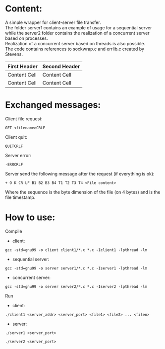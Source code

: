 # Content:
A simple wrapper for client-server file transfer. <br>
The folder server1 contains an example of usage for a sequential server while the server2 folder contains the realization of a concurrent server based on processes.
<br>
Realization of a concurrent server based on threads is also possible.
<br>
The code contains references to sockwrap.c and errlib.c created by Stevens.
<br>


| First Header  | Second Header |
| ------------- | ------------- |
| Content Cell  | Content Cell  |
| Content Cell  | Content Cell  |

# Exchanged messages: 
Client file request:
```
GET <filename>CRLF
```
Client quit:
```
QUITCRLF
```
Server error:
```
-ERRCRLF
```
Server send the following message after the request (if everything is ok):
```
+ O K CR LF B1 B2 B3 B4 T1 T2 T3 T4 <File content>
```
Where the sequence <B1 B2 B3 B4> is the byte dimension of the file (on 4 bytes) and <T1 T2 T3 T4> is the file timestamp.



# How to use:
Compile
- client: <br>
```
gcc -std=gnu99 -o client client1/*.c *.c -Iclient1 -lpthread -lm
```
- sequential server: <br>
```
gcc -std=gnu99 -o server server1/*.c *.c -Iserver1 -lpthread -lm
```
- concurrent server: <br>
```
gcc -std=gnu99 -o server server2/*.c *.c -Iserver2 -lpthread -lm
```

Run
- client: <br>
```
./client1 <server_addr> <server_port> <file1> <file2> ... <filen>
```
- server: <br>
```
./server1 <server_port>
```
```
./server2 <server_port>
```

